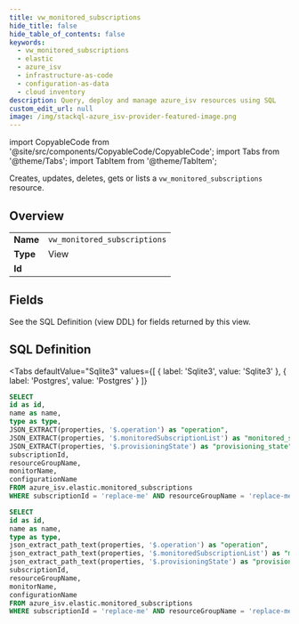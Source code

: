 ```yaml
--- 
title: vw_monitored_subscriptions
hide_title: false
hide_table_of_contents: false
keywords:
  - vw_monitored_subscriptions
  - elastic
  - azure_isv
  - infrastructure-as-code
  - configuration-as-data
  - cloud inventory
description: Query, deploy and manage azure_isv resources using SQL
custom_edit_url: null
image: /img/stackql-azure_isv-provider-featured-image.png
---
```


import CopyableCode from '@site/src/components/CopyableCode/CopyableCode';
import Tabs from '@theme/Tabs';
import TabItem from '@theme/TabItem';

Creates, updates, deletes, gets or lists a <code>vw_monitored_subscriptions</code> resource.

## Overview
<table><tbody>
<tr><td><b>Name</b></td><td><code>vw_monitored_subscriptions</code></td></tr>
<tr><td><b>Type</b></td><td>View</td></tr>
<tr><td><b>Id</b></td><td><CopyableCode code="azure_isv.elastic.vw_monitored_subscriptions" /></td></tr>
</tbody></table>

## Fields

See the SQL Definition (view DDL) for fields returned by this view.

## SQL Definition

<Tabs
defaultValue="Sqlite3"
values={[
{ label: 'Sqlite3', value: 'Sqlite3' },
{ label: 'Postgres', value: 'Postgres' }
]}
>
<TabItem value="Sqlite3">

```sql
SELECT
id as id,
name as name,
type as type,
JSON_EXTRACT(properties, '$.operation') as "operation",
JSON_EXTRACT(properties, '$.monitoredSubscriptionList') as "monitored_subscription_list",
JSON_EXTRACT(properties, '$.provisioningState') as "provisioning_state",
subscriptionId,
resourceGroupName,
monitorName,
configurationName
FROM azure_isv.elastic.monitored_subscriptions
WHERE subscriptionId = 'replace-me' AND resourceGroupName = 'replace-me' AND monitorName = 'replace-me';
```

</TabItem>
<TabItem value="Postgres">

```sql
SELECT
id as id,
name as name,
type as type,
json_extract_path_text(properties, '$.operation') as "operation",
json_extract_path_text(properties, '$.monitoredSubscriptionList') as "monitored_subscription_list",
json_extract_path_text(properties, '$.provisioningState') as "provisioning_state",
subscriptionId,
resourceGroupName,
monitorName,
configurationName
FROM azure_isv.elastic.monitored_subscriptions
WHERE subscriptionId = 'replace-me' AND resourceGroupName = 'replace-me' AND monitorName = 'replace-me';
```

</TabItem>
</Tabs>
